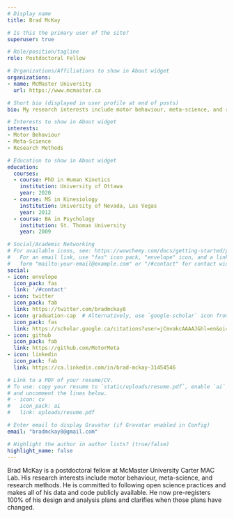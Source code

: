 ```yaml
---
# Display name
title: Brad McKay

# Is this the primary user of the site?
superuser: true

# Role/position/tagline
role: Postdoctoral Fellow

# Organizations/Affiliations to show in About widget
organizations:
- name: McMaster University
  url: https://www.mcmaster.ca

# Short bio (displayed in user profile at end of posts)
bio: My research interests include motor behaviour, meta-science, and research methods.

# Interests to show in About widget
interests:
- Motor Behaviour
- Meta-Science
- Research Methods

# Education to show in About widget
education:
  courses:
  - course: PhD in Human Kinetics
    institution: University of Ottawa
    year: 2020
  - course: MS in Kinesiology
    institution: University of Nevada, Las Vegas
    year: 2012
  - course: BA in Psychology
    institution: St. Thomas University
    year: 2009

# Social/Academic Networking
# For available icons, see: https://wowchemy.com/docs/getting-started/page-builder/#icons
#   For an email link, use "fas" icon pack, "envelope" icon, and a link in the
#   form "mailto:your-email@example.com" or "/#contact" for contact widget.
social:
- icon: envelope
  icon_pack: fas
  link: '/#contact'
- icon: twitter
  icon_pack: fab
  link: https://twitter.com/bradmckay8
- icon: graduation-cap  # Alternatively, use `google-scholar` icon from `ai` icon pack
  icon_pack: fas
  link: https://scholar.google.ca/citations?user=jCmvakcAAAAJ&hl=en&oi=ao
- icon: github
  icon_pack: fab
  link: https://github.com/MotorMeta
- icon: linkedin
  icon_pack: fab
  link: https://ca.linkedin.com/in/brad-mckay-31454546

# Link to a PDF of your resume/CV.
# To use: copy your resume to `static/uploads/resume.pdf`, enable `ai` icons in `params.toml`, 
# and uncomment the lines below.
# - icon: cv
#   icon_pack: ai
#   link: uploads/resume.pdf

# Enter email to display Gravatar (if Gravatar enabled in Config)
email: "bradmckay8@gmail.com"

# Highlight the author in author lists? (true/false)
highlight_name: false
---
```


Brad McKay is a postdoctoral fellow at McMaster University Carter MAC Lab. His research interests include motor behaviour, meta-science, and research methods. He is committed to following open science practices and makes all of his data and code publicly available. He now pre-registers 100% of his design and analysis plans and clarifies when those plans have changed. 